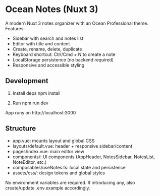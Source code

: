 # Ocean Notes (Nuxt 3)

A modern Nuxt 3 notes organizer with an Ocean Professional theme. Features:
- Sidebar with search and notes list
- Editor with title and content
- Create, rename, delete, duplicate
- Keyboard shortcut: Ctrl/Cmd + N to create a note
- LocalStorage persistence (no backend required)
- Responsive and accessible styling

## Development

1) Install deps
npm install

2) Run
npm run dev

App runs on http://localhost:3000

## Structure

- app.vue: mounts layout and global CSS
- layouts/default.vue: header + responsive sidebar/content
- pages/index.vue: main editor view
- components/: UI components (AppHeader, NotesSidebar, NotesList, NoteEditor, etc.)
- composables/useNotes.ts: local state and persistence
- assets/css/: design tokens and global styles

No environment variables are required. If introducing any, also create/update .env.example accordingly.
